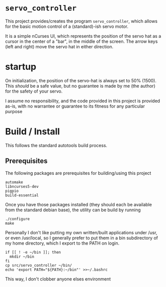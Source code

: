 # `servo_controller`

This project provides/creates the program `servo_controller`, which
allows for the basic motion control of a (standard)-ish servo motor.

It is a simple nCurses UI, which represents the position of the 
servo hat as a cursor in the center of a "bar", in the middle of the
screen. The arrow keys (left and right) move the servo hat in
either direction.

# startup

On initialization, the position of the servo-hat is always set to
50% (1500). This *should* be a safe value, but no guarantee is made
by me (the author) for the safety of your servo. 

I assume no responsibility, and the code provided in this project
is provided as-is, with no warrantee or guarantee to its fitness
for any particular purpose

# Build / Install

This follows the standard autotools build process. 

## Prerequisites

The following packages are prerequisites for building/using this project

    automake
    libncurses5-dev
    pigpio
    build-essential

Once you have those packages installed (they should each be available from
the standard debian base), the utility can be build by running

    ./configure
    make

Personally I don't like putting my own written/built applications under /usr, 
or even /usr/local, so I generally prefer to put them in a bin subdirectory
of my home directory, which I export to the PATH on login.

    if [[ ! -e ~/bin ]]; then
      mkdir ~/bin
    fi
    cp src/servo_controller ~/bin/
    echo 'export PATH="${PATH}:~/bin"' >>~/.bashrc

This way, I don't clobber anyone elses environment
